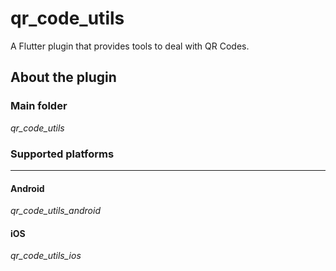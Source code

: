 # qr_code_utils

A Flutter plugin that provides tools to deal with QR Codes.

## About the plugin

### Main folder

*qr_code_utils*

### Supported platforms
____
#### Android

*qr_code_utils_android*

#### iOS

*qr_code_utils_ios*